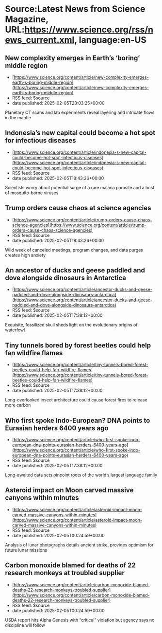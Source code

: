 # Source:Latest News from Science Magazine, URL:https://www.science.org/rss/news_current.xml, language:en-US

## New complexity emerges in Earth’s ‘boring’ middle region
 - [https://www.science.org/content/article/new-complexity-emerges-earth-s-boring-middle-region](https://www.science.org/content/article/new-complexity-emerges-earth-s-boring-middle-region)
 - RSS feed: $source
 - date published: 2025-02-05T23:03:25+00:00

Planetary CT scans and lab experiments reveal layering and intricate flows in the mantle

## Indonesia’s new capital could become a hot spot for infectious diseases
 - [https://www.science.org/content/article/indonesia-s-new-capital-could-become-hot-spot-infectious-diseases](https://www.science.org/content/article/indonesia-s-new-capital-could-become-hot-spot-infectious-diseases)
 - RSS feed: $source
 - date published: 2025-02-05T18:43:26+00:00

Scientists worry about potential surge of a rare malaria parasite and a host of mosquito-borne viruses

## Trump orders cause chaos at science agencies
 - [https://www.science.org/content/article/trump-orders-cause-chaos-science-agencies](https://www.science.org/content/article/trump-orders-cause-chaos-science-agencies)
 - RSS feed: $source
 - date published: 2025-02-05T18:43:26+00:00

Wild week of canceled meetings, program changes, and data purges creates high anxiety

## An ancestor of ducks and geese paddled and dove alongside dinosaurs in Antarctica
 - [https://www.science.org/content/article/ancestor-ducks-and-geese-paddled-and-dove-alongside-dinosaurs-antarctica](https://www.science.org/content/article/ancestor-ducks-and-geese-paddled-and-dove-alongside-dinosaurs-antarctica)
 - RSS feed: $source
 - date published: 2025-02-05T17:38:12+00:00

Exquisite, fossilized skull sheds light on the evolutionary origins of waterfowl

## Tiny tunnels bored by forest beetles could help fan wildfire flames
 - [https://www.science.org/content/article/tiny-tunnels-bored-forest-beetles-could-help-fan-wildfire-flames](https://www.science.org/content/article/tiny-tunnels-bored-forest-beetles-could-help-fan-wildfire-flames)
 - RSS feed: $source
 - date published: 2025-02-05T17:38:12+00:00

Long-overlooked insect architecture could cause forest fires to release more carbon

## Who first spoke Indo-European? DNA points to Eurasian herders 6400 years ago
 - [https://www.science.org/content/article/who-first-spoke-indo-european-dna-points-eurasian-herders-6400-years-ago](https://www.science.org/content/article/who-first-spoke-indo-european-dna-points-eurasian-herders-6400-years-ago)
 - RSS feed: $source
 - date published: 2025-02-05T17:38:12+00:00

Long-awaited data sets pinpoint roots of the world’s largest language family

## Asteroid impact on Moon carved massive canyons within minutes
 - [https://www.science.org/content/article/asteroid-impact-moon-carved-massive-canyons-within-minutes](https://www.science.org/content/article/asteroid-impact-moon-carved-massive-canyons-within-minutes)
 - RSS feed: $source
 - date published: 2025-02-05T00:24:59+00:00

Analysis of lunar photographs details ancient strike, provides optimism for future lunar missions

## Carbon monoxide blamed for deaths of 22 research monkeys at troubled supplier
 - [https://www.science.org/content/article/carbon-monoxide-blamed-deaths-22-research-monkeys-troubled-supplier](https://www.science.org/content/article/carbon-monoxide-blamed-deaths-22-research-monkeys-troubled-supplier)
 - RSS feed: $source
 - date published: 2025-02-05T00:24:59+00:00

USDA report hits Alpha Genesis with “critical” violation but agency says no discipline will follow

